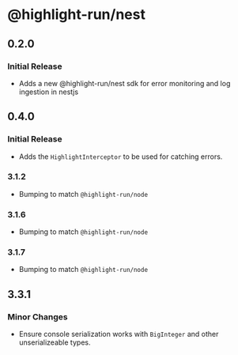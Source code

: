# @highlight-run/nest

## 0.2.0

### Initial Release

- Adds a new @highlight-run/nest sdk for error monitoring and log ingestion in nestjs

## 0.4.0

### Initial Release

- Adds the `HighlightInterceptor` to be used for catching errors.

### 3.1.2

- Bumping to match `@highlight-run/node`

### 3.1.6

- Bumping to match `@highlight-run/node`

### 3.1.7

- Bumping to match `@highlight-run/node`

## 3.3.1

### Minor Changes

-   Ensure console serialization works with `BigInteger` and other unserializeable types.
